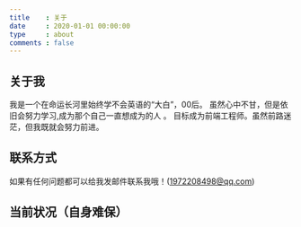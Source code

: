 ```yaml
---
title    : 关于
date     : 2020-01-01 00:00:00
type     : about
comments : false
---
```

## 关于我
我是一个在命运长河里始终学不会英语的“大白”，00后。
虽然心中不甘，但是依旧会努力学习,成为那个自己一直想成为的人 。
目标成为前端工程师。虽然前路迷茫，但我既就会努力前进。

## 联系方式
如果有任何问题都可以给我发邮件联系我哦！(1972208498@qq.com)

## 当前状况（自身难保）
